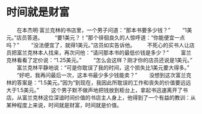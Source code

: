 # 时间就是财富
　　在本杰明·富兰克林的书店里，一个男子问道：“那本书要多少钱？” 
　　“1美元。”店员答道。 
　　“要1美元？！”那个徘徊良久的人惊呼道：“你能便宜一点吗？” 
　　“没法便宜了，就得1美元。”店员如实告诉他。 
　　不死心的买书人让店员把富兰克林本人找来，再次问他：“请问那本书的最低价钱是多少？” 
　　富兰克林看看了定价说：“1.25美元。” 
　　“怎么会这样？刚才你的店员还说是1美元。” 
　　富兰克林平静地说：“可是你耽误了我的时间，这个损失比1美元要大得多。” 
　　“好吧，我再问最后一次，这本书最少多少钱能卖？” 
　　没想到这次富兰克林的答案是：“1.5美元。”因为“到现在，我因此所耽误的工作和丧失的价值要远远大于1.5美元。” 
　　这个男子默不做声地把钱放到柜台上，拿起书迅速离开了书店。从富兰克林这位深谙时间价值的书店主人身上，他得到了一个有益的教训：从某种程度上来说，时间就是财富，时间就是价值。
 